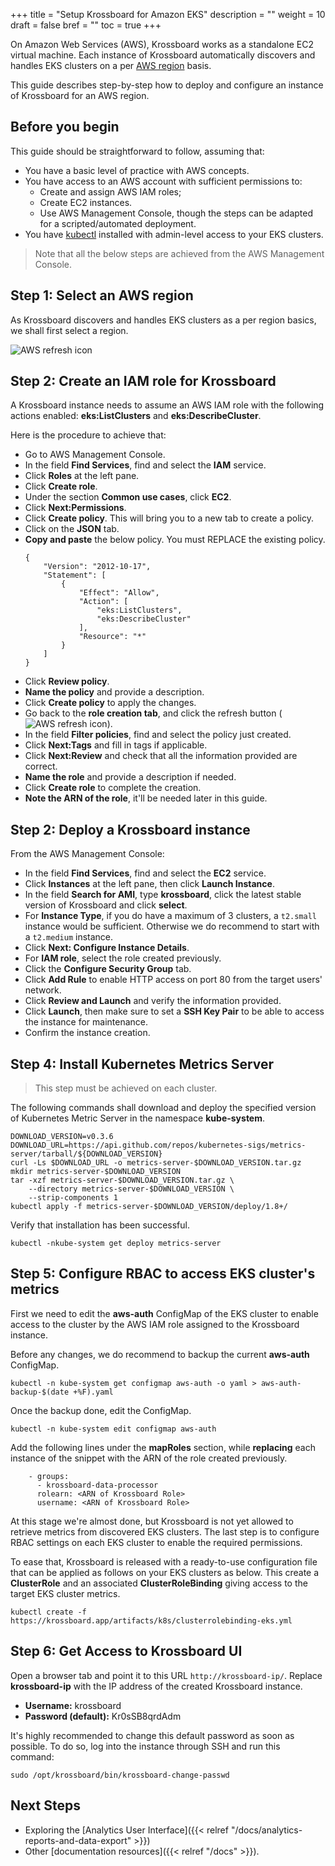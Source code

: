 +++
title = "Setup Krossboard for Amazon EKS"
description = ""
weight = 10
draft = false
bref = ""
toc = true 
+++

On Amazon Web Services (AWS), Krossboard works as a standalone EC2 virtual machine.
Each instance of Krossboard automatically discovers and handles EKS clusters on a per [AWS region](https://docs.aws.amazon.com/en_us/AWSEC2/latest/UserGuide/using-regions-availability-zones.html) basis. 

This guide describes step-by-step how to deploy and configure an instance of Krossboard for an AWS region. 

## Before you begin
This guide should be straightforward to follow, assuming that:

* You have a basic level of practice with AWS concepts.
* You have access to an AWS account with sufficient permissions to:
  * Create and assign AWS IAM roles;
  * Create EC2 instances.
  * Use AWS Management Console, though the steps can be adapted for a scripted/automated deployment.
* You have [kubectl](https://kubernetes.io/fr/docs/tasks/tools/install-kubectl/) installed with admin-level access to your EKS clusters.

> Note that all the below steps are achieved from the AWS Management Console.

## Step 1: Select an AWS region
As Krossboard discovers and handles EKS clusters as a per region basics, we shall first select a region.

![AWS refresh icon](/images/docs/aws-select-a-region.png)

## Step 2: Create an IAM role for Krossboard
A Krossboard instance needs to assume an AWS IAM role with the following actions enabled: **eks:ListClusters** and **eks:DescribeCluster**.

Here is the procedure to achieve that: 

* Go to AWS Management Console.
* In the field **Find Services**, find and select the **IAM** service.
* Click **Roles** at the left pane.
* Click **Create role**.
* Under the section **Common use cases**, click **EC2**.
* Click **Next:Permissions**.
* Click **Create policy**. This will bring you to a new tab to create a policy.
* Click on the **JSON** tab.
* **Copy and paste** the below policy. You must REPLACE the existing policy.
  ```
  {
      "Version": "2012-10-17",
      "Statement": [
          {
              "Effect": "Allow",
              "Action": [
                  "eks:ListClusters",
                  "eks:DescribeCluster"
              ],
              "Resource": "*"
          }
      ]
  }
  ```
* Click **Review policy**.
* **Name the policy** and provide a description.
* Click **Create policy** to apply the changes.
* Go back to the **role creation tab**, and click the refresh button (![AWS refresh icon](/images/docs/aws-refresh-icon.png)).
* In the field **Filter policies**, find and select the policy just created.
* Click **Next:Tags** and fill in tags if applicable.
* Click **Next:Review** and check that all the information provided are correct.
* **Name the role** and provide a description if needed.
* Click **Create role** to complete the creation.
* **Note the ARN of the role**, it'll be needed later in this guide.


## Step 2: Deploy a Krossboard instance
From the AWS Management Console:

* In the field **Find Services**, find and select the **EC2** service.
* Click **Instances** at the left pane, then click **Launch Instance**.
* In the field **Search for AMI**, type **krossboard**, click the latest stable version of Krossboard and click **select**. 
* For **Instance Type**, if you do have a maximum of 3 clusters, a `t2.small` instance would be sufficient.
  Otherwise we do recommend to start with a `t2.medium` instance.
* Click **Next: Configure Instance Details**.
* For **IAM role**, select the role created previously.
* Click the **Configure Security Group** tab.
* Click **Add Rule** to enable HTTP access on port 80 from the target users' network.
* Click **Review and Launch** and verify the information provided.
* Click **Launch**, then make sure to set a **SSH Key Pair** to be able to access the instance for maintenance.
* Confirm the instance creation.

## Step 4: Install Kubernetes Metrics Server
> This step must be achieved on each cluster.

The following commands shall download and deploy the specified version of Kubernetes Metric Server in the namespace **kube-system**.

```
DOWNLOAD_VERSION=v0.3.6
DOWNLOAD_URL=https://api.github.com/repos/kubernetes-sigs/metrics-server/tarball/${DOWNLOAD_VERSION}
curl -Ls $DOWNLOAD_URL -o metrics-server-$DOWNLOAD_VERSION.tar.gz
mkdir metrics-server-$DOWNLOAD_VERSION
tar -xzf metrics-server-$DOWNLOAD_VERSION.tar.gz \
    --directory metrics-server-$DOWNLOAD_VERSION \
    --strip-components 1
kubectl apply -f metrics-server-$DOWNLOAD_VERSION/deploy/1.8+/
```

Verify that installation has been successful.

```
kubectl -nkube-system get deploy metrics-server
```
## Step 5: Configure RBAC to access EKS cluster's metrics
First we need to edit the **aws-auth** ConfigMap of the EKS cluster to enable access to the cluster by the AWS IAM role assigned to the Krossboard instance.

Before any changes, we do recommend to backup the current **aws-auth** ConfigMap.

```
kubectl -n kube-system get configmap aws-auth -o yaml > aws-auth-backup-$(date +%F).yaml
```

Once the backup done, edit the ConfigMap.

```
kubectl -n kube-system edit configmap aws-auth
```

Add the following lines under the **mapRoles** section, while **replacing** each instance of the snippet **<ARN of Krossboard Role>** with the ARN of the role created previously.
```
    - groups:
      - krossboard-data-processor
      rolearn: <ARN of Krossboard Role>
      username: <ARN of Krossboard Role>
```

At this stage we're almost done, but Krossboard is not yet allowed to retrieve metrics from discovered EKS clusters. The last step is to configure RBAC settings on each EKS cluster to enable the required permissions.

To ease that, Krossboard is released with a ready-to-use configuration file that can be applied as follows on your EKS clusters as below. This create a **ClusterRole** and an associated **ClusterRoleBinding** giving access to the target EKS cluster metrics.

```
kubectl create -f https://krossboard.app/artifacts/k8s/clusterrolebinding-eks.yml
```

## Step 6: Get Access to Krossboard UI
Open a browser tab and point it to this URL `http://krossboard-ip/`.  Replace **krossboard-ip** with the IP address of the created Krossboard instance.

* **Username:** krossboard
* **Password (default):** Kr0sSB8qrdAdm

It's highly recommended to change this default password as soon as possible. To do so, log into the instance through SSH and run this command:

```
sudo /opt/krossboard/bin/krossboard-change-passwd
```

## Next Steps
* Exploring the [Analytics User Interface]({{< relref "/docs/analytics-reports-and-data-export" >}})
* Other [documentation resources]({{< relref "/docs" >}}).
